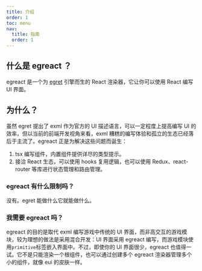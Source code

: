 ```yaml
---
title: 介绍
order: 1
toc: menu
nav:
  title: 指南
  order: 1
---
```


## 什么是 egreact ？

egreact 是一个为 [egret](https://www.egret.com/products) 引擎而生的 React 渲染器，它让你可以使用 React 编写 UI 界面。

## 为什么？

虽然 egret 提出了 exml 作为官方的 UI 描述语言，可以一定程度上提高编写 UI 的效率，但以当前的前端开发视角来看，exml 糟糕的编写体验和孤立的生态已经落后于主流了。egreact 正是为解决这些问题而诞生：

1. tsx 编写组件，内置组件提供详尽的类型提示。
2. 接洽 React 生态，可以使用 hooks 复用逻辑，也可以使用 Redux、react-router 等库进行状态管理和路由管理。

### egreact 有什么限制吗？

没有。egret 能做什么它就能做什么。

### 我需要 egreact 吗？

egreact 的目的是取代 exml 编写游戏中传统的 UI 界面，而非高交互的游戏模块，较为理想的做法是采用混合开发：UI 界面采用 egreact 编写，而游戏模块使用`primitive`标签嵌入界面中。不过，即使你的 UI 界面很少，egreact 也值得一试。它不是只能渲染一个根组件，也可以通过创建多个 egreact 渲染器管理多个小的组件，就像 eui 的皮肤一样。
